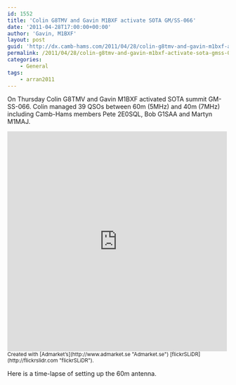 ```yaml
---
id: 1552
title: 'Colin G8TMV and Gavin M1BXF activate SOTA GM/SS-066'
date: '2011-04-28T17:00:00+00:00'
author: 'Gavin, M1BXF'
layout: post
guid: 'http://dx.camb-hams.com/2011/04/28/colin-g8tmv-and-gavin-m1bxf-activate-sota-gmss-066/'
permalink: /2011/04/28/colin-g8tmv-and-gavin-m1bxf-activate-sota-gmss-066/
categories:
    - General
tags:
    - arran2011
---
```


On Thursday Colin G8TMV and Gavin M1BXF activated SOTA summit GM-SS-066. Colin managed 39 QSOs between 60m (5MHz) and 40m (7MHz) including Camb-Hams members Pete 2E0SQL, Bob G1SAA and Martyn M1MAJ.

<iframe align="center" frameborder="0" height="500" loading="lazy" scrolling="no" src="http://www.flickr.com/slideShow/index.gne?group_id=&user_id=40002058@N06&set_id=72157626602827820&tags=sotagmss066" width="500"></iframe>   
<small>Created with [Admarket’s](http://www.admarket.se "Admarket.se") [flickrSLiDR](http://flickrslidr.com "flickrSLiDR").</small>

Here is a time-lapse of setting up the 60m antenna.

<div class="wlWriterEditableSmartContent" id="scid:5737277B-5D6D-4f48-ABFC-DD9C333F4C5D:a076b375-5fab-4c89-8ebe-521a02304a98" style="padding-bottom: 0px; margin: 0px; padding-left: 0px; padding-right: 0px; display: inline; float: none; padding-top: 0px"><div><object height="355" width="425"><param name="movie" value="http://www.youtube.com/v/yJAB92X5KlE&hl=en"></param></object></div></div>